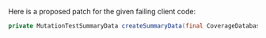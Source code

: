 Here is a proposed patch for the given failing client code:
```java
private MutationTestSummaryData createSummaryData(final CoverageDatabase coverage, final ClassMutationResults data) {
